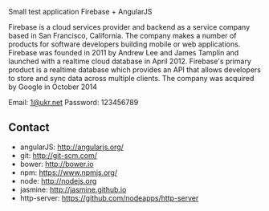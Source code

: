 Small test application Firebase + AngularJS

Firebase is a cloud services provider and backend as a service company based in San Francisco, California. The company makes a number of products for software developers building mobile or web applications. Firebase was founded in 2011 by Andrew Lee and James Tamplin and launched with a realtime cloud database in April 2012. Firebase's primary product is a realtime database which provides an API that allows developers to store and sync data across multiple clients. The company was acquired by Google in October 2014

Email: 1@ukr.net
Password: 123456789

## Contact

+ angularJS: http://angularjs.org/
+ git: http://git-scm.com/
+ bower: http://bower.io
+ npm: https://www.npmjs.org/
+ node: http://nodejs.org
+ jasmine: http://jasmine.github.io
+ http-server: https://github.com/nodeapps/http-server
